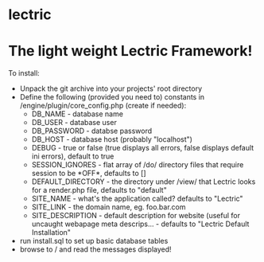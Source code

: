 # lectric

<h1>The light weight Lectric Framework!</h1>

<p>To install:
  <ul>
    <li>Unpack the git archive into your projects' root directory</li>
    <li>Define the following (provided you need to) constants in /engine/plugin/core_config.php (create if needed):
      <ul>
        <li>DB_NAME - database name</li>
        <li>DB_USER - database user</li>
        <li>DB_PASSWORD - databse password</li>
        <li>DB_HOST - database host (probably "localhost")</li>
        <li>DEBUG - true or false (true displays all errors, false displays default ini errors), default to true</li>
        <li>SESSION_IGNORES - flat array of /do/ directory files that require session to be *OFF*, defaults to []</li>
        <li>DEFAULT_DIRECTORY - the directory under /view/ that Lectric looks for a render.php file, defaults to "default"</li>
        <li>SITE_NAME - what's the application called? defaults to "Lectric"</li>
        <li>SITE_LINK - the domain name, eg. foo.bar.com</li>
        <li>SITE_DESCRIPTION - default description for website (useful for uncaught webapage meta descrips... - defaults to "Lectric Default Installation"</li>
      </ul>
    </li>
    <li>run install.sql to set up basic database tables</li>
    <li>browse to / and read the messages displayed!</li>
  <ul>
</p>
    
